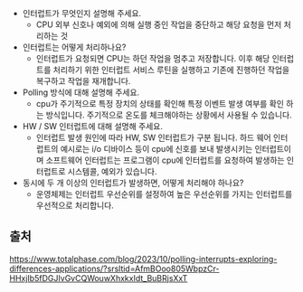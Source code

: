 - 인터럽트가 무엇인지 설명해 주세요.
  - CPU 외부 신호나 예외에 의해 실행 중인 작업을 중단하고 해당 요청을 먼저 처리하는 것
- 인터럽트는 어떻게 처리하나요?
  - 인터럽트가 요청되면 CPU는 하던 작업을 멈추고 저장합니다. 이후 해당 인터럽트를 처리하기 위한 인터럽트 서비스 루틴을 실행하고 기존에 진행하던 작업을 복구하고 작업을 재개합니다.
- Polling 방식에 대해 설명해 주세요.
  - cpu가 주기적으로 특정 장치의 상태를 확인해 특정 이벤트 발생 여부를 확인 하는 방식입니다. 주기적으로 온도를 체크해야하는 상황에서 사용될 수 있습니다.
- HW / SW 인터럽트에 대해 설명해 주세요.
  - 인터럽트 발생 원인에 따라 HW, SW 인터럽트가 구분 됩니다. 하드 웨어 인터럽트의 예시로는 i/o 디바이스 등이 cpu에 신호를 보내 발생시키는 인터럽트이며 소프트웨어 인터럽트는 프로그램이 cpu에 인터럽트를 요청하여 발생하는 인터럽트로 시스템콜, 예외가 있습니다.
- 동시에 두 개 이상의 인터럽트가 발생하면, 어떻게 처리해야 하나요?
  - 운영체제는 인터럽트 우선순위를 설정하여 높은 우선순위를 가지는 인터럽트를 우선적으로 처리합니다.

## 출처
https://www.totalphase.com/blog/2023/10/polling-interrupts-exploring-differences-applications/?srsltid=AfmBOoo805WbpzCr-HHxjIb5fDGJIvGvCQWouwXhxkxIdt_BuBRjsXxT